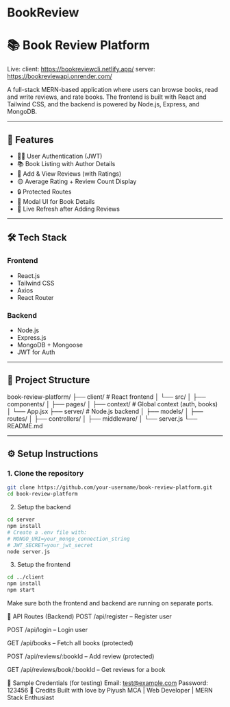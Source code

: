 ﻿# BookReview
# 📚 Book Review Platform
Live:
client: https://bookreviewcli.netlify.app/
server:  https://bookreviewapi.onrender.com/

A full-stack MERN-based application where users can browse books, read and write reviews, and rate books. The frontend is built with React and Tailwind CSS, and the backend is powered by Node.js, Express, and MongoDB.

---

## 🚀 Features

- 🧑‍💻 User Authentication (JWT)
- 📚 Book Listing with Author Details
- 📝 Add & View Reviews (with Ratings)
- 🟡 Average Rating + Review Count Display
- 🔒 Protected Routes
- 🧩 Modal UI for Book Details
- 💬 Live Refresh after Adding Reviews

---

## 🛠️ Tech Stack

### Frontend
- React.js
- Tailwind CSS
- Axios
- React Router

### Backend
- Node.js
- Express.js
- MongoDB + Mongoose
- JWT for Auth

---

## 📁 Project Structure

book-review-platform/
├── client/ # React frontend
│ └── src/
│ ├── components/
│ ├── pages/
│ ├── context/ # Global context (auth, books)
│ └── App.jsx
├── server/ # Node.js backend
│ ├── models/
│ ├── routes/
│ ├── controllers/
│ ├── middleware/
│ └── server.js
└── README.md

---

## ⚙️ Setup Instructions

### 1. Clone the repository

```bash
git clone https://github.com/your-username/book-review-platform.git
cd book-review-platform
```
2. Setup the backend
```bash
cd server
npm install
# Create a .env file with:
# MONGO_URI=your_mongo_connection_string
# JWT_SECRET=your_jwt_secret
node server.js
```
3. Setup the frontend
```bash
cd ../client
npm install
npm start
```
Make sure both the frontend and backend are running on separate ports.

🔐 API Routes (Backend)
POST /api/register – Register user

POST /api/login – Login user

GET /api/books – Fetch all books (protected)

POST /api/reviews/:bookId – Add review (protected)

GET /api/reviews/book/:bookId – Get reviews for a book

🧪 Sample Credentials (for testing)
Email: test@example.com
Password: 123456
🙌 Credits
Built with love by Piyush
MCA | Web Developer | MERN Stack Enthusiast
